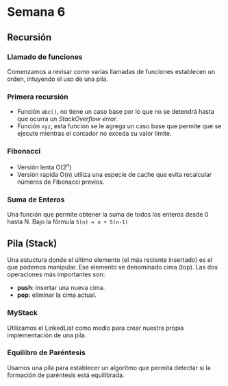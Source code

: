 # Semana 6
## Recursión
### Llamado de funciones
Comenzamos a revisar como varias llamadas de funciones establecen un orden, intuyendo el uso de una pila.
### Primera recursión
- Función `abc()`, no tiene un caso base por lo que no se detendrá hasta que ocurra un *StackOverflow error*.
- Función `xyz`, esta funcion se le agrega un caso base que permite que se ejecute mientras el contador no exceda su valor límite.
### Fibonacci
- Versión lenta O(2<sup>n</sup>)
- Versión rapida O(n) utiliza una especie de cache que evita recalcular números de Fibonacci previos.
### Suma de Enteros
Una función que permite obtener la suma de todos los enteros desde 0 hasta N. Bajo la fórmula `S(n) = n + S(n-1)`

## Pila (Stack)
Una estuctura donde el último elemento (el más reciente insertado) es el que podemos manipular. Ese elemento se denominado cima (top). 
Las dos operaciones más importantes son:
- **push**: insertar una nueva cima.
- **pop**: eliminar la cima actual.

### MyStack
Utilizamos el LinkedList como medio para crear nuestra propia implementación de una pila.
### Equilibro de Paréntesis
Usamos una pila para establecer un algoritmo que permita detectar si la formación de paréntesis está equilibrada.